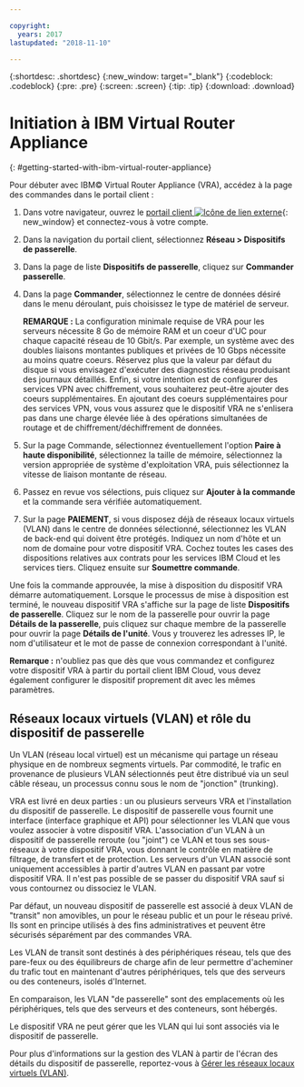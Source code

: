 ```yaml
---

copyright:
  years: 2017
lastupdated: "2018-11-10"

---
```


{:shortdesc: .shortdesc}
{:new_window: target="_blank"}
{:codeblock: .codeblock}
{:pre: .pre}
{:screen: .screen}
{:tip: .tip}
{:download: .download}


# Initiation à IBM Virtual Router Appliance
{: #getting-started-with-ibm-virtual-router-appliance}

Pour débuter avec IBM© Virtual Router Appliance (VRA), accédez à la page des commandes dans le portail client :

1. Dans votre navigateur, ouvrez le [portail client ![Icône de lien externe](../../icons/launch-glyph.svg "Icône de lien externe")](https://control.softlayer.com/){: new_window} et connectez-vous à votre compte.
2. Dans la navigation du portail client, sélectionnez **Réseau > Dispositifs de passerelle**.
3. Dans la page de liste **Dispositifs de passerelle**, cliquez sur **Commander passerelle**.
4. Dans la page **Commander**, sélectionnez le centre de données désiré dans le menu déroulant, puis choisissez le type de matériel de serveur.

    **REMARQUE :** La configuration minimale requise de VRA pour les serveurs nécessite 8 Go de mémoire RAM et un coeur d'UC pour chaque capacité réseau de 10 Gbit/s. Par exemple, un système avec des doubles liaisons montantes publiques et privées de 10 Gbps nécessite au moins quatre coeurs. Réservez plus que la valeur par défaut du disque si vous envisagez d'exécuter des diagnostics réseau produisant des journaux détaillés. Enfin, si votre intention est de configurer des services VPN avec chiffrement, vous souhaiterez peut-être ajouter des coeurs supplémentaires. En ajoutant des coeurs supplémentaires pour des services VPN, vous vous assurez que le dispositif VRA ne s'enlisera pas dans une charge élevée liée à des opérations simultanées de routage et de chiffrement/déchiffrement de données.

5. Sur la page Commande, sélectionnez éventuellement l'option **Paire à haute disponibilité**, sélectionnez la taille de mémoire, sélectionnez la version appropriée de système d'exploitation VRA, puis sélectionnez la vitesse de liaison montante de réseau.

6. Passez en revue vos sélections, puis cliquez sur **Ajouter à la commande** et la commande sera vérifiée automatiquement.
7. Sur la page **PAIEMENT**, si vous disposez déjà de réseaux locaux virtuels (VLAN) dans le centre de données sélectionné, sélectionnez les VLAN de back-end qui doivent être protégés. Indiquez un nom d'hôte et un nom de domaine pour votre dispositif VRA. Cochez toutes les cases des dispositions relatives aux contrats pour les services IBM Cloud et les services tiers. Cliquez ensuite sur **Soumettre commande**.

Une fois la commande approuvée, la mise à disposition du dispositif VRA démarre automatiquement. Lorsque le processus de mise à disposition est terminé, le nouveau dispositif VRA s'affiche sur la page de liste **Dispositifs de passerelle**. Cliquez sur le nom de la passerelle pour ouvrir la page **Détails de la passerelle**, puis cliquez sur chaque membre de la passerelle pour ouvrir la page **Détails de l'unité**. Vous y trouverez les adresses IP, le nom d'utilisateur et le mot de passe de connexion correspondant à l'unité.  

**Remarque :** n'oubliez pas que dès que vous commandez et configurez votre dispositif VRA à partir du portail client IBM Cloud, vous devez également configurer le dispositif proprement dit avec les mêmes paramètres.

## Réseaux locaux virtuels (VLAN) et rôle du dispositif de passerelle
Un VLAN (réseau local virtuel) est un mécanisme qui partage un réseau physique en de nombreux segments virtuels. Par commodité, le trafic en provenance de plusieurs VLAN sélectionnés peut être distribué via un seul câble réseau, un processus connu sous le nom de "jonction" (trunking).

VRA est livré en deux parties : un ou plusieurs serveurs VRA et l'installation du dispositif de passerelle. Le dispositif de passerelle vous fournit une interface (interface graphique et API) pour sélectionner les VLAN que vous voulez associer à votre dispositif VRA. L'association d'un VLAN à un dispositif de passerelle reroute (ou "joint") ce VLAN et tous ses sous-réseaux à votre dispositif VRA, vous donnant le contrôle en matière de filtrage, de transfert et de protection. Les serveurs d'un VLAN associé sont uniquement accessibles à partir d'autres VLAN en passant par votre dispositif VRA. Il n'est pas possible de se passer du dispositif VRA sauf si vous contournez ou dissociez le VLAN.

Par défaut, un nouveau dispositif de passerelle est associé à deux VLAN de "transit" non amovibles, un pour le réseau public et un pour le réseau privé. Ils sont en principe utilisés à des fins administratives et peuvent être sécurisés séparément par des commandes VRA.

Les VLAN de transit sont destinés à des périphériques réseau, tels que des pare-feux ou des équilibreurs de charge afin de leur permettre d'acheminer du trafic tout en maintenant d'autres périphériques, tels que des serveurs ou des conteneurs, isolés d'Internet.

En comparaison, les VLAN "de passerelle" sont des emplacements où les périphériques, tels que des serveurs et des conteneurs, sont hébergés.

Le dispositif VRA ne peut gérer que les VLAN qui lui sont associés via le dispositif de passerelle.

Pour plus d'informations sur la gestion des VLAN à partir de l'écran des détails du dispositif de passerelle, reportez-vous à [Gérer les réseaux locaux virtuels (VLAN)](/docs/infrastructure/virtual-router-appliance?topic=virtual-router-appliance-managing-your-vlans).
